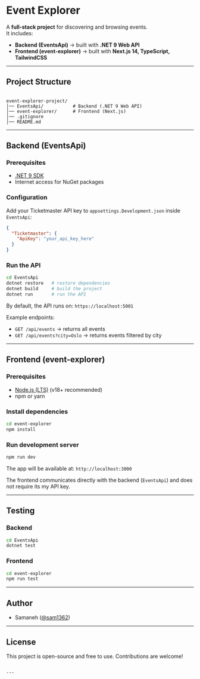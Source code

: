 
# Event Explorer

A **full-stack project** for discovering and browsing events.  
It includes:

- **Backend (EventsApi)** → built with **.NET 9 Web API**  
- **Frontend (event-explorer)** → built with **Next.js 14, TypeScript, TailwindCSS**

---

## Project Structure

```

event-explorer-project/
│── EventsApi/           # Backend (.NET 9 Web API)
│── event-explorer/      # Frontend (Next.js)
│── .gitignore
│── README.md

````

---

## Backend (EventsApi)

### Prerequisites
- [.NET 9 SDK](https://dotnet.microsoft.com/en-us/download/dotnet/9.0)
- Internet access for NuGet packages

### Configuration
Add your Ticketmaster API key to `appsettings.Development.json` inside `EventsApi`:

```json
{
  "Ticketmaster": {
    "ApiKey": "your_api_key_here"
  }
}
````

### Run the API

```bash
cd EventsApi
dotnet restore   # restore dependencies
dotnet build     # build the project
dotnet run       # run the API
```

By default, the API runs on:
`https://localhost:5001`

Example endpoints:

* `GET /api/events` → returns all events
* `GET /api/events?city=Oslo` → returns events filtered by city

---

## Frontend (event-explorer)

### Prerequisites

* [Node.js (LTS)](https://nodejs.org/en) (v18+ recommended)
* npm or yarn

### Install dependencies

```bash
cd event-explorer
npm install
```

### Run development server

```bash
npm run dev
```

The app will be available at:
`http://localhost:3000`

The frontend communicates directly with the backend (`EventsApi`) and does not require its my API key.

---

## Testing

### Backend

```bash
cd EventsApi
dotnet test
```

### Frontend

```bash
cd event-explorer
npm run test
```
---

## Author

* Samaneh ([@sam1362](https://github.com/sam1362))

---

## License

This project is open-source and free to use. Contributions are welcome!

````

---